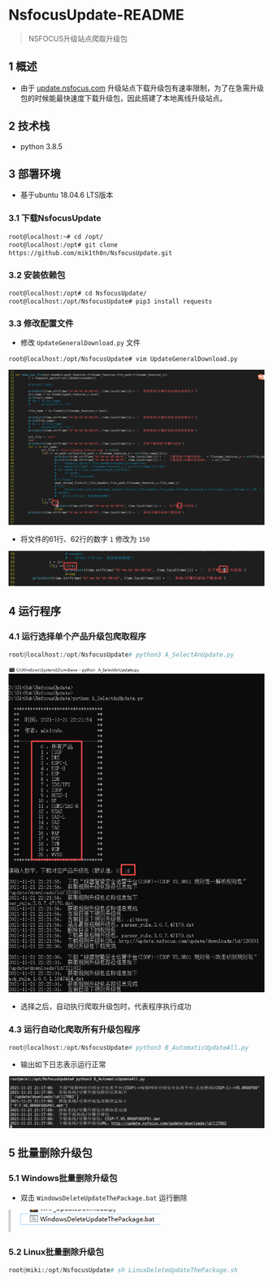 # NsfocusUpdate-README
>  NSFOCUS升级站点爬取升级包


## 1 概述

- 由于 [update.nsfocus.com](http://update.nsfocus.com) 升级站点下载升级包有速率限制，为了在急需升级包的时候能最快速度下载升级包，因此搭建了本地离线升级站点。

## 2 技术栈

- python 3.8.5

## 3 部署环境

- 基于ubuntu 18.04.6 LTS版本

### 3.1 下载NsfocusUpdate

```shell
root@localhost:~# cd /opt/
root@localhost:/opt# git clone https://github.com/mik1th0n/NsfocusUpdate.git
```

### 3.2 安装依赖包

```shell
root@localhost:/opt# cd NsfocusUpdate/
root@localhost:/opt/NsfocusUpdate# pip3 install requests
```

### 3.3 修改配置文件

- 修改 `UpdateGeneralDownload.py` 文件

```shell
root@localhost:/opt/NsfocusUpdate# vim UpdateGeneralDownload.py
```

![image-20211121211047426](README.assets/image-20211121211047426.png)

- 将文件的61行、62行的数字 `1` 修改为 `150`

![image-20211121211114953](README.assets/image-20211121211114953.png)

## 4 运行程序

### 4.1 运行选择单个产品升级包爬取程序

```python
root@localhost:/opt/NsfocusUpdate# python3 A_SelectAnUpdate.py
```

![image-20211121222347481](README.assets/image-20211121222347481.png)

- 选择之后，自动执行爬取升级包时，代表程序执行成功

### 4.3 运行自动化爬取所有升级包程序

```python
root@localhost:/opt/NsfocusUpdate# python3 B_AutomaticUpdateAll.py
```

- 输出如下日志表示运行正常

![image-20211121211707352](README.assets/image-20211121211707352.png)

## 5 批量删除升级包

### 5.1 Windows批量删除升级包

- 双击 `WindowsDeleteUpdateThePackage.bat` 运行删除

![image-20211121211850411](README.assets/image-20211121211850411.png)

### 5.2 Linux批量删除升级包

```python
root@miki:/opt/NsfocusUpdate# sh LinuxDeleteUpdateThePackage.sh
```
